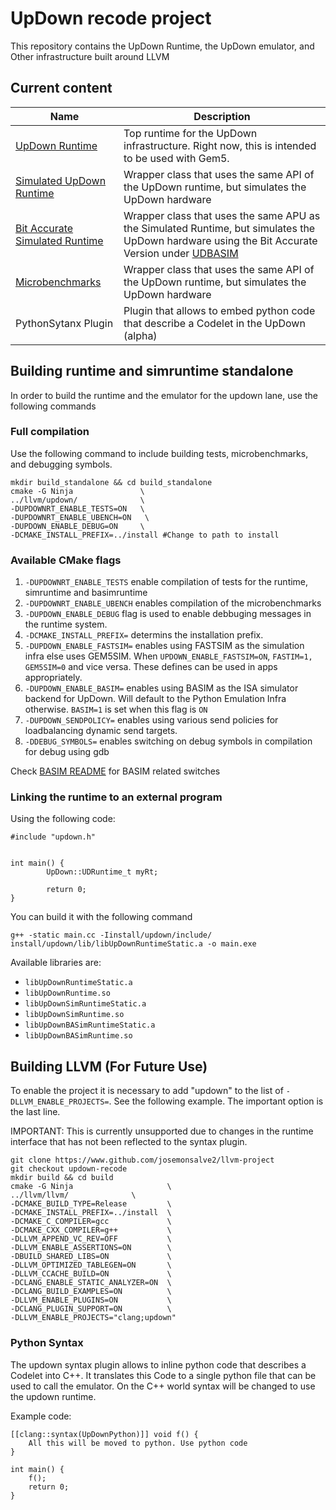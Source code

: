 # UpDown recode project

This repository contains the UpDown Runtime, the UpDown emulator, and Other infrastructure built around LLVM


## Current content

| Name | Description|
|-----------|---------|
| [UpDown Runtime](runtime) | Top runtime for the UpDown infrastructure. Right now, this is intended to be used with Gem5. |
| [Simulated UpDown Runtime](simruntime) | Wrapper class that uses the same API of the UpDown runtime, but simulates the UpDown hardware |
| [Bit Accurate Simulated Runtime](basimruntime) | Wrapper class that uses the same APU as the Simulated Runtime, but simulates the UpDown hardware using the Bit Accurate Version under [UDBASIM](udbasim)
| [Microbenchmarks](ubenchmarks) | Wrapper class that uses the same API of the UpDown runtime, but simulates the UpDown hardware |
| PythonSytanx Plugin | Plugin that allows to embed python code that describe a Codelet in the UpDown (alpha) |


## Building runtime and simruntime standalone

In order to build the runtime and the emulator for the updown lane, use the following commands

### Full compilation
Use the following command to include building tests, microbenchmarks, and debugging symbols. 
```
mkdir build_standalone && cd build_standalone
cmake -G Ninja               \
../llvm/updown/              \
-DUPDOWNRT_ENABLE_TESTS=ON   \
-DUPDOWNRT_ENABLE_UBENCH=ON   \
-DUPDOWN_ENABLE_DEBUG=ON     \
-DCMAKE_INSTALL_PREFIX=../install #Change to path to install
```
### Available CMake flags
1. `-DUPDOWNRT_ENABLE_TESTS` enable compilation of tests for the runtime, simruntime and basimruntime
2. `-DUPDOWNRT_ENABLE_UBENCH` enables compilation of the microbenchmarks
3. `-DUPDOWN_ENABLE_DEBUG` flag is used to enable debbuging messages in the runtime system.
4. `-DCMAKE_INSTALL_PREFIX=` determins the installation prefix. 
5. `-DUPDOWN_ENABLE_FASTSIM=` enables using FASTSIM as the simulation infra else uses GEM5SIM. When `UPDOWN_ENABLE_FASTSIM=ON`, `FASTIM=1, GEM5SIM=0` and vice versa. These defines can be used in apps appropriately.
6. `-DUPDOWN_ENABLE_BASIM=` enables using BASIM as the ISA simulator backend for UpDown. Will default to the Python Emulation Infra otherwise. `BASIM=1` is set when this flag is `ON`
7. `-DUPDOWN_SENDPOLICY=` enables using various send policies for loadbalancing dynamic send targets.
8. `-DDEBUG_SYMBOLS=` enables switching on debug symbols in compilation for debug using gdb

Check [BASIM README](udbasim/README.md) for BASIM related switches

### Linking the runtime to an external program

Using the following code:

```
#include "updown.h"


int main() {
        UpDown::UDRuntime_t myRt;

        return 0;
}
```

You can build it with the following command

```
g++ -static main.cc -Iinstall/updown/include/ install/updown/lib/libUpDownRuntimeStatic.a -o main.exe
```

Available libraries are:

* `libUpDownRuntimeStatic.a`
* `libUpDownRuntime.so`
* `libUpDownSimRuntimeStatic.a`
* `libUpDownSimRuntime.so`
* `libUpDownBASimRuntimeStatic.a`
* `libUpDownBASimRuntime.so`

## Building LLVM (For Future Use)

To enable the project it is necessary to add "updown" to the list of `-DLLVM_ENABLE_PROJECTS=`. See the following example. The important option is the last line. 

IMPORTANT: This is currently unsupported due to changes in the runtime interface that has not been reflected to the syntax plugin. 

```
git clone https://www.github.com/josemonsalve2/llvm-project
git checkout updown-recode
mkdir build && cd build
cmake -G Ninja                     \
../llvm/llvm/              \
-DCMAKE_BUILD_TYPE=Release         \
-DCMAKE_INSTALL_PREFIX=../install  \
-DCMAKE_C_COMPILER=gcc             \
-DCMAKE_CXX_COMPILER=g++           \
-DLLVM_APPEND_VC_REV=OFF           \
-DLLVM_ENABLE_ASSERTIONS=ON        \
-DBUILD_SHARED_LIBS=ON             \
-DLLVM_OPTIMIZED_TABLEGEN=ON       \
-DLLVM_CCACHE_BUILD=ON             \
-DCLANG_ENABLE_STATIC_ANALYZER=ON  \
-DCLANG_BUILD_EXAMPLES=ON          \
-DLLVM_ENABLE_PLUGINS=ON           \
-DCLANG_PLUGIN_SUPPORT=ON          \
-DLLVM_ENABLE_PROJECTS="clang;updown"
```


### Python Syntax

The updown syntax plugin allows to inline python code that describes a Codelet into C++. It translates this Code to a single python file that can be used to call the emulator. On the C++ world syntax will be changed to use the updown runtime.

Example code:

```
[[clang::syntax(UpDownPython)]] void f() {
    All this will be moved to python. Use python code
}

int main() {
    f();
    return 0;
}
```